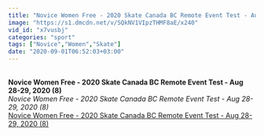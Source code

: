 ```yaml
---
title: "Novice Women Free - 2020 Skate Canada BC Remote Event Test - Aug 28-29, 2020 (8)"
image: "https://s1.dmcdn.net/v/SQkNV1VIpzTHMF8aE/x240"
vid_id: "x7vusbj"
categories: "sport"
tags: ["Novice","Women","Skate"]
date: "2020-09-01T06:52:03+03:00"
---
```

<br><b>Novice Women Free - 2020 Skate Canada BC Remote Event Test - Aug 28-29, 2020 (8)</b><br> <i>Novice Women Free - 2020 Skate Canada BC Remote Event Test - Aug 28-29, 2020 (8)</i><br> <u>Novice Women Free - 2020 Skate Canada BC Remote Event Test - Aug 28-29, 2020 (8)</u>
